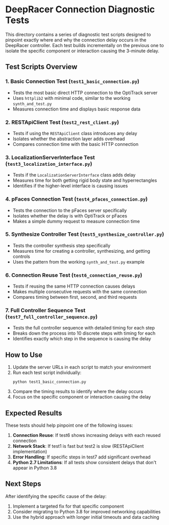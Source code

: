 # DeepRacer Connection Diagnostic Tests

This directory contains a series of diagnostic test scripts designed to pinpoint exactly where and why the connection delay occurs in the DeepRacer controller. Each test builds incrementally on the previous one to isolate the specific component or interaction causing the 3-minute delay.

## Test Scripts Overview

### 1. Basic Connection Test (`test1_basic_connection.py`)
- Tests the most basic direct HTTP connection to the OptiTrack server
- Uses `httplib2` with minimal code, similar to the working `synth_and_test.py`
- Measures connection time and displays basic response data

### 2. RESTApiClient Test (`test2_rest_client.py`)
- Tests if using the `RESTApiClient` class introduces any delay
- Isolates whether the abstraction layer adds overhead
- Compares connection time with the basic HTTP connection

### 3. LocalizationServerInterface Test (`test3_localization_interface.py`)
- Tests if the `LocalizationServerInterface` class adds delay
- Measures time for both getting rigid body state and hyperrectangles
- Identifies if the higher-level interface is causing issues

### 4. pFaces Connection Test (`test4_pfaces_connection.py`)
- Tests the connection to the pFaces server specifically
- Isolates whether the delay is with OptiTrack or pFaces
- Makes a simple dummy request to measure connection time

### 5. Synthesize Controller Test (`test5_synthesize_controller.py`)
- Tests the controller synthesis step specifically
- Measures time for creating a controller, synthesizing, and getting controls
- Uses the pattern from the working `synth_and_test.py` example

### 6. Connection Reuse Test (`test6_connection_reuse.py`)
- Tests if reusing the same HTTP connection causes delays
- Makes multiple consecutive requests with the same connection
- Compares timing between first, second, and third requests

### 7. Full Controller Sequence Test (`test7_full_controller_sequence.py`)
- Tests the full controller sequence with detailed timing for each step
- Breaks down the process into 10 discrete steps with timing for each
- Identifies exactly which step in the sequence is causing the delay

## How to Use

1. Update the server URLs in each script to match your environment
2. Run each test script individually:
   ```
   python test1_basic_connection.py
   ```
3. Compare the timing results to identify where the delay occurs
4. Focus on the specific component or interaction causing the delay

## Expected Results

These tests should help pinpoint one of the following issues:

1. **Connection Reuse**: If test6 shows increasing delays with each reused connection
2. **Network Stack**: If test1 is fast but test2 is slow (RESTApiClient implementation)
3. **Error Handling**: If specific steps in test7 add significant overhead
4. **Python 2.7 Limitations**: If all tests show consistent delays that don't appear in Python 3.8

## Next Steps

After identifying the specific cause of the delay:

1. Implement a targeted fix for that specific component
2. Consider migrating to Python 3.8 for improved networking capabilities
3. Use the hybrid approach with longer initial timeouts and data caching
